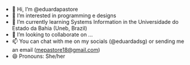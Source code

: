- 👋 Hi, I’m @eduardapastore
- 👀 I’m interested in programming e designs
- 🌱 I’m currently learning Systems Information in the Universidade do Estado da Bahia (Uneb, Brazil)
- 💞️ I’m looking to collaborate on ...
- 📫 You can chat with me on my socials (@eduardadsg) or sending me an email (mepastore18@gmail.com)
- 😄 Pronouns: She/her

